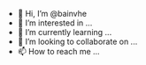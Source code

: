 - 👋 Hi, I’m @bainvhe
- 👀 I’m interested in ...
- 🌱 I’m currently learning ...
- 💞️ I’m looking to collaborate on ...
- 📫 How to reach me ...

<!---
bainvhe/bainvhe is a ✨ special ✨ repository because its `README.md` (this file) appears on your GitHub profile.
You can click the Preview link to take a look at your changes.
--->
